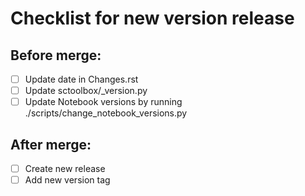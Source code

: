 # Checklist for new version release

## Before merge:
- [ ] Update date in Changes.rst
- [ ] Update sctoolbox/_version.py
- [ ] Update Notebook versions by running ./scripts/change_notebook_versions.py

## After merge:
- [ ] Create new release
- [ ] Add new version tag